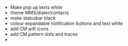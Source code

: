* Make pop up texts white
* theme MMS/dialer/contacts
* make statusbar black
* colour expandable notification buttons and text white
* add CM wifi icons
* add CM pattern dots and traces
* 

